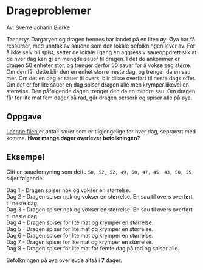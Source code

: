 # Drageproblemer

Av: Sverre Johann Bjørke

Taenerys Dargaryen og dragen hennes har landet på en liten øy. Øya har få ressurser, med unntak av sauene som den lokale befolkningen lever av. For å ikke selv bli spist, setter de lokale i gang en aggressiv saueoppdrett slik at de hver dag kan gi en mengde sauer til dragen. I det de ankommer er dragen 50 enheter stor, og trenger derfor 50 sauer for å vokse seg større. Om den får dette blir den en enhet større neste dag, og trenger da en sau mer. Om det en dag er sauer til overs, blir disse overført til neste dags offer. Om det er for lite sauer en dag spiser dragen alle men krymper likevel en størrelse. Den påfølgende dagen trenger den da en mindre sau. Om dragen får for lite mat fem dager på rad, går dragen berserk og spiser alle på øya.

## Oppgave 
[I denne filen ](https://github.com/iamxerc/KnowitJulekalender/blob/master/2019/01.%20des/data.txt)er antall sauer som er tilgjengelige for hver dag, seprarert med komma.  **Hvor mange dager overlever befolkningen?**

## Eksempel

Gitt en saueforsyning som dette `50, 52, 52, 49, 50, 47, 45, 43, 50, 55` skjer følgende:

Dag 1 - Dragen spiser nok og vokser en størrelse.  
Dag 2 - Dragen spiser nok og vokser en størrelse. En sau til overs overført til neste dag.  
Dag 3 - Dragen spiser nok og vokser en størrelse. En sau til overs overført til neste dag.  
Dag 4 - Dragen spiser for lite mat og krymper en størrelse.  
Dag 5 - Dragen spiser for lite mat og krymper en størrelse.  
Dag 6 - Dragen spiser for lite mat og krymper en størrelse.  
Dag 7 - Dragen spiser for lite mat og krymper en størrelse.  
Dag 8 - Dragen spiser for lite mat for femte dag på rad og spiser alle.  

Befolkningen på øya overlevde altså i **7** dager.